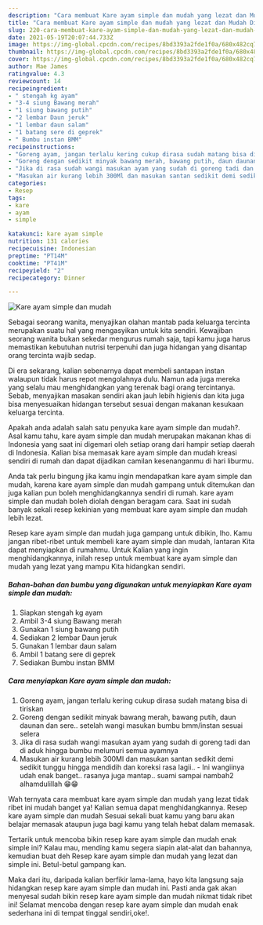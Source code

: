 ```yaml
---
description: "Cara membuat Kare ayam simple dan mudah yang lezat dan Mudah Dibuat"
title: "Cara membuat Kare ayam simple dan mudah yang lezat dan Mudah Dibuat"
slug: 220-cara-membuat-kare-ayam-simple-dan-mudah-yang-lezat-dan-mudah-dibuat
date: 2021-05-19T20:07:44.733Z
image: https://img-global.cpcdn.com/recipes/8bd3393a2fde1f0a/680x482cq70/kare-ayam-simple-dan-mudah-foto-resep-utama.jpg
thumbnail: https://img-global.cpcdn.com/recipes/8bd3393a2fde1f0a/680x482cq70/kare-ayam-simple-dan-mudah-foto-resep-utama.jpg
cover: https://img-global.cpcdn.com/recipes/8bd3393a2fde1f0a/680x482cq70/kare-ayam-simple-dan-mudah-foto-resep-utama.jpg
author: Mae James
ratingvalue: 4.3
reviewcount: 14
recipeingredient:
- " stengah kg ayam"
- "3-4 siung Bawang merah"
- "1 siung bawang putih"
- "2 lembar Daun jeruk"
- "1 lembar daun salam"
- "1 batang sere di geprek"
- " Bumbu instan BMM"
recipeinstructions:
- "Goreng ayam, jangan terlalu kering cukup dirasa sudah matang bisa di tiriskan"
- "Goreng dengan sedikit minyak bawang merah, bawang putih, daun daunan dan sere.. setelah wangi masukan bumbu bmm/instan sesuai selera"
- "Jika di rasa sudah wangi masukan ayam yang sudah di goreng tadi dan di aduk hingga bumbu melumuri semua ayamnya"
- "Masukan air kurang lebih 300Ml dan masukan santan sedikit demi sedikit tunggu hingga mendidih dan koreksi rasa lagii..  Ini wangiinya udah enak banget.. rasanya juga mantap.. suami sampai nambah2 alhamdulillah 😁😁"
categories:
- Resep
tags:
- kare
- ayam
- simple

katakunci: kare ayam simple 
nutrition: 131 calories
recipecuisine: Indonesian
preptime: "PT14M"
cooktime: "PT41M"
recipeyield: "2"
recipecategory: Dinner

---
```



![Kare ayam simple dan mudah](https://img-global.cpcdn.com/recipes/8bd3393a2fde1f0a/680x482cq70/kare-ayam-simple-dan-mudah-foto-resep-utama.jpg)

Sebagai seorang wanita, menyajikan olahan mantab pada keluarga tercinta merupakan suatu hal yang mengasyikan untuk kita sendiri. Kewajiban seorang  wanita bukan sekedar mengurus rumah saja, tapi kamu juga harus memastikan kebutuhan nutrisi terpenuhi dan juga hidangan yang disantap orang tercinta wajib sedap.

Di era  sekarang, kalian sebenarnya dapat membeli santapan instan walaupun tidak harus repot mengolahnya dulu. Namun ada juga mereka yang selalu mau menghidangkan yang terenak bagi orang tercintanya. Sebab, menyajikan masakan sendiri akan jauh lebih higienis dan kita juga bisa menyesuaikan hidangan tersebut sesuai dengan makanan kesukaan keluarga tercinta. 



Apakah anda adalah salah satu penyuka kare ayam simple dan mudah?. Asal kamu tahu, kare ayam simple dan mudah merupakan makanan khas di Indonesia yang saat ini digemari oleh setiap orang dari hampir setiap daerah di Indonesia. Kalian bisa memasak kare ayam simple dan mudah kreasi sendiri di rumah dan dapat dijadikan camilan kesenanganmu di hari liburmu.

Anda tak perlu bingung jika kamu ingin mendapatkan kare ayam simple dan mudah, karena kare ayam simple dan mudah gampang untuk ditemukan dan juga kalian pun boleh menghidangkannya sendiri di rumah. kare ayam simple dan mudah boleh diolah dengan beragam cara. Saat ini sudah banyak sekali resep kekinian yang membuat kare ayam simple dan mudah lebih lezat.

Resep kare ayam simple dan mudah juga gampang untuk dibikin, lho. Kamu jangan ribet-ribet untuk membeli kare ayam simple dan mudah, lantaran Kita dapat menyiapkan di rumahmu. Untuk Kalian yang ingin menghidangkannya, inilah resep untuk membuat kare ayam simple dan mudah yang lezat yang mampu Kita hidangkan sendiri.

<!--inarticleads1-->

##### Bahan-bahan dan bumbu yang digunakan untuk menyiapkan Kare ayam simple dan mudah:

1. Siapkan  stengah kg ayam
1. Ambil 3-4 siung Bawang merah
1. Gunakan 1 siung bawang putih
1. Sediakan 2 lembar Daun jeruk
1. Gunakan 1 lembar daun salam
1. Ambil 1 batang sere di geprek
1. Sediakan  Bumbu instan BMM




<!--inarticleads2-->

##### Cara menyiapkan Kare ayam simple dan mudah:

1. Goreng ayam, jangan terlalu kering cukup dirasa sudah matang bisa di tiriskan
1. Goreng dengan sedikit minyak bawang merah, bawang putih, daun daunan dan sere.. setelah wangi masukan bumbu bmm/instan sesuai selera
1. Jika di rasa sudah wangi masukan ayam yang sudah di goreng tadi dan di aduk hingga bumbu melumuri semua ayamnya
1. Masukan air kurang lebih 300Ml dan masukan santan sedikit demi sedikit tunggu hingga mendidih dan koreksi rasa lagii..  - Ini wangiinya udah enak banget.. rasanya juga mantap.. suami sampai nambah2 alhamdulillah 😁😁




Wah ternyata cara membuat kare ayam simple dan mudah yang lezat tidak ribet ini mudah banget ya! Kalian semua dapat menghidangkannya. Resep kare ayam simple dan mudah Sesuai sekali buat kamu yang baru akan belajar memasak ataupun juga bagi kamu yang telah hebat dalam memasak.

Tertarik untuk mencoba bikin resep kare ayam simple dan mudah enak simple ini? Kalau mau, mending kamu segera siapin alat-alat dan bahannya, kemudian buat deh Resep kare ayam simple dan mudah yang lezat dan simple ini. Betul-betul gampang kan. 

Maka dari itu, daripada kalian berfikir lama-lama, hayo kita langsung saja hidangkan resep kare ayam simple dan mudah ini. Pasti anda gak akan menyesal sudah bikin resep kare ayam simple dan mudah nikmat tidak ribet ini! Selamat mencoba dengan resep kare ayam simple dan mudah enak sederhana ini di tempat tinggal sendiri,oke!.

